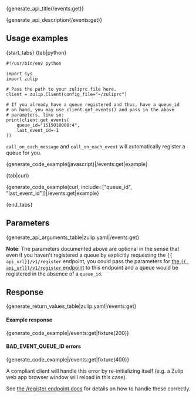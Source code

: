 {generate_api_title(/events:get)}

{generate_api_description(/events:get)}

## Usage examples

{start_tabs}
{tab|python}

```
#!/usr/bin/env python

import sys
import zulip

# Pass the path to your zuliprc file here.
client = zulip.Client(config_file="~/zuliprc")

# If you already have a queue registered and thus, have a queue_id
# on hand, you may use client.get_events() and pass in the above
# parameters, like so:
print(client.get_events(
    queue_id="1515010080:4",
    last_event_id=-1
))
```

`call_on_each_message` and `call_on_each_event` will automatically register
a queue for you.

{generate_code_example(javascript)|/events:get|example}

{tab|curl}

{generate_code_example(curl, include=["queue_id", "last_event_id"])|/events:get|example}

{end_tabs}

## Parameters

{generate_api_arguments_table|zulip.yaml|/events:get}

**Note**: The parameters documented above are optional in the sense that
even if you haven't registered a queue by explicitly requesting the
`{{ api_url}}/v1/register` endpoint, you could pass the parameters for
[the `{{ api_url}}/v1/register` endpoint](/api/register-queue) to this
endpoint and a queue would be registered in the absence of a `queue_id`.

## Response

{generate_return_values_table|zulip.yaml|/events:get}

#### Example response

{generate_code_example|/events:get|fixture(200)}

#### BAD_EVENT_QUEUE_ID errors

{generate_code_example|/events:get|fixture(400)}

A compliant client will handle this error by re-initializing itself
(e.g. a Zulip web app browser window will reload in this case).

See [the /register endpoint docs](/api/register-queue) for details on how to
handle these correctly.
